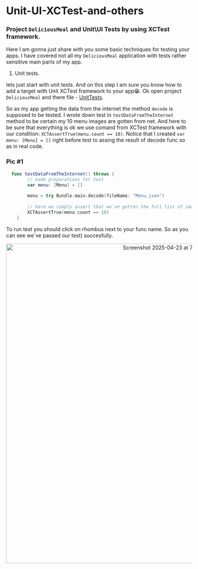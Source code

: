 # Unit-UI-XCTest-and-others

### Project `DeliciousMeal` and Unit\UI Tests by using XCTest framework.
Here I am gonna just share with you some basic techniques for testing your apps. I have covered not all my `DeliciousMeal` application with tests rather sensitive main parts of my app. 

1. Unit tests.

lets just start with unit tests. And on this step I am sure you know how to add a target with Unit XCTest framework to your app😁.
Ok open project `DeliciousMeal` and there file - [UnitTests](https://github.com/Chipset090191/Unit-UI-XCTest-and-others/blob/main/DeliciousMeal%20with%20tests/UnitTests/UnitTests.swift).

So as my app getting the data from the internet the method `decode` is supposed to be tested. I wrote down test in `testDataFromTheInternet` method to be certain my 10 menu images are gotten from net. And here to be sure that everything is ok we use comand from XCTest framework with our condition: `XCTAssertTrue(menu.count == 10)`. Notice that I created `var menu: [Menu] = []` right before test to assing the result of decode func so as in real code.
### Pic #1
```swift
  func testDataFromTheInternet() throws {
        // made preparations for test
        var menu: [Menu] = []
        
        menu = try Bundle.main.decode(fileName: "Menu.json")
        
        // here we simply assert that we`ve gotten the full list of images
        XCTAssertTrue(menu.count == 10)
    }
```
To run test you should click on rhombus next to your func name. So as you can see we`ve passed our test) succesfully.
<div align="center">
<img width="867" alt="Screenshot 2025-04-23 at 7 11 55 PM" src="https://github.com/user-attachments/assets/26c2cd18-9c27-4c26-a45f-d5f6eeae0975" />
</div>

